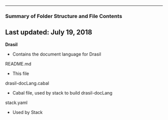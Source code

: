 --------------------------------------------------
### Summary of Folder Structure and File Contents
Last updated: July 19, 2018
--------------------------------------------------

**Drasil**
  - Contains the document language for Drasil
 
README.md
  - This file

drasil-docLang.cabal
  - Cabal file, used by stack to build drasil-docLang

stack.yaml
  - Used by Stack